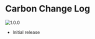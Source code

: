 # Carbon Change Log

![1.0.0](https://img.shields.io/badge/1.0.0-in_development-orange.svg?style=flat-square)
- Initial release
